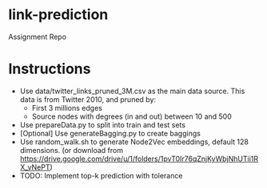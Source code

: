# link-prediction
Assignment Repo

# Instructions
- Use data/twitter_links_pruned_3M.csv as the main data source. This data is from Twitter 2010, and pruned by:
	- First 3 millions edges
	- Source nodes with degrees (in and out) between 10 and 500
- Use prepareData.py to split into train and test sets
- [Optional] Use generateBagging.py to create baggings
- Use random_walk.sh to generate Node2Vec embeddings, default 128 dimensions. (or download from https://drive.google.com/drive/u/1/folders/1pvT0Ir76qZnjKyWbjNhUTii1RX_vNePT)
- TODO: Implement top-k prediction with tolerance
